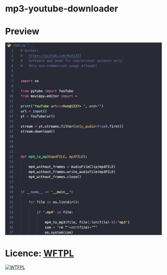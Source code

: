 # mp3-youtube-downloader

# Preview

![Alt text](pics/script.png?raw=true "Title")

# Licence: <a href="http://www.wtfpl.net/" />WFTPL</a>

<a href="http://www.wtfpl.net/"><img
       src="http://www.wtfpl.net/wp-content/uploads/2012/12/logo-220x1601.png"
       alt="WTFPL" /></a>

